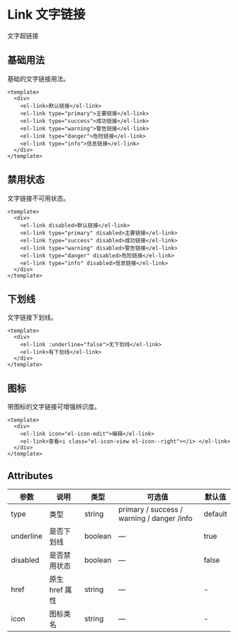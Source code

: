 # Link 文字链接

文字超链接

## 基础用法

基础的文字链接用法。

```vue demo
<template>
  <div>
    <el-link>默认链接</el-link>
    <el-link type="primary">主要链接</el-link>
    <el-link type="success">成功链接</el-link>
    <el-link type="warning">警告链接</el-link>
    <el-link type="danger">危险链接</el-link>
    <el-link type="info">信息链接</el-link>
  </div>
</template>
```

## 禁用状态

文字链接不可用状态。

```vue demo
<template>
  <div>
    <el-link disabled>默认链接</el-link>
    <el-link type="primary" disabled>主要链接</el-link>
    <el-link type="success" disabled>成功链接</el-link>
    <el-link type="warning" disabled>警告链接</el-link>
    <el-link type="danger" disabled>危险链接</el-link>
    <el-link type="info" disabled>信息链接</el-link>
  </div>
</template>
```

## 下划线

文字链接下划线。

```vue demo
<template>
  <div>
    <el-link :underline="false">无下划线</el-link>
    <el-link>有下划线</el-link>
  </div>
</template>
```

## 图标

带图标的文字链接可增强辨识度。

```vue demo
<template>
  <div>
    <el-link icon="el-icon-edit">编辑</el-link>
    <el-link>查看<i class="el-icon-view el-icon--right"></i> </el-link>
  </div>
</template>
```

## Attributes

| 参数      | 说明           | 类型    | 可选值                                     | 默认值  |
| --------- | -------------- | ------- | ------------------------------------------ | ------- |
| type      | 类型           | string  | primary / success / warning / danger /info | default |
| underline | 是否下划线     | boolean | —                                          | true    |
| disabled  | 是否禁用状态   | boolean | —                                          | false   |
| href      | 原生 href 属性 | string  | —                                          | -       |
| icon      | 图标类名       | string  | —                                          | -       |
